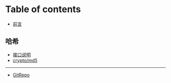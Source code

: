 # Table of contents

* [前言](README.md)

## 哈希 <a id="hash"></a>

* [接口说明](hash/interfaces.md)
* [crypto/md5](hash/crypto-md5.md)

---

* [GitRepo](https://github.com/coredumptoday/whack-a-gopher)

